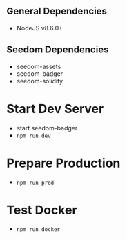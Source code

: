 ## General Dependencies
- NodeJS v8.6.0+

## Seedom Dependencies
- seedom-assets
- seedom-badger
- seedom-solidity

# Start Dev Server
- start seedom-badger
- `npm run dev`

# Prepare Production
- `npm run prod`

# Test Docker
- `npm run docker`

